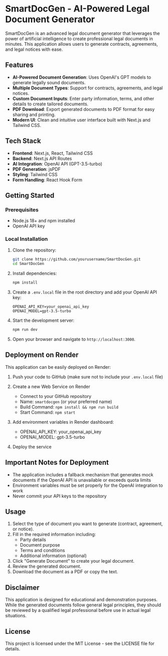 # SmartDocGen - AI-Powered Legal Document Generator

SmartDocGen is an advanced legal document generator that leverages the power of artificial intelligence to create professional legal documents in minutes. This application allows users to generate contracts, agreements, and legal notices with ease.

## Features

- **AI-Powered Document Generation**: Uses OpenAI's GPT models to generate legally sound documents.
- **Multiple Document Types**: Support for contracts, agreements, and legal notices.
- **Custom Document Inputs**: Enter party information, terms, and other details to create tailored documents.
- **PDF Download**: Export generated documents to PDF format for easy sharing and printing.
- **Modern UI**: Clean and intuitive user interface built with Next.js and Tailwind CSS.

## Tech Stack

- **Frontend**: Next.js, React, Tailwind CSS
- **Backend**: Next.js API Routes
- **AI Integration**: OpenAI API (GPT-3.5-turbo)
- **PDF Generation**: jsPDF
- **Styling**: Tailwind CSS
- **Form Handling**: React Hook Form

## Getting Started

### Prerequisites

- Node.js 18+ and npm installed
- OpenAI API key

### Local Installation

1. Clone the repository:
   ```bash
   git clone https://github.com/yourusername/SmartDocGen.git
   cd SmartDocGen
   ```

2. Install dependencies:
   ```bash
   npm install
   ```

3. Create a `.env.local` file in the root directory and add your OpenAI API key:
   ```
   OPENAI_API_KEY=your_openai_api_key
   OPENAI_MODEL=gpt-3.5-turbo
   ```

4. Start the development server:
   ```bash
   npm run dev
   ```

5. Open your browser and navigate to `http://localhost:3000`.

## Deployment on Render

This application can be easily deployed on Render:

1. Push your code to GitHub (make sure not to include your `.env.local` file)

2. Create a new Web Service on Render
   - Connect to your GitHub repository
   - Name: `smartdocgen` (or your preferred name)
   - Build Command: `npm install && npm run build`
   - Start Command: `npm start`

3. Add environment variables in Render dashboard:
   - OPENAI_API_KEY: your_openai_api_key
   - OPENAI_MODEL: gpt-3.5-turbo

4. Deploy the service

## Important Notes for Deployment

- The application includes a fallback mechanism that generates mock documents if the OpenAI API is unavailable or exceeds quota limits
- Environment variables must be set properly for the OpenAI integration to work
- Never commit your API keys to the repository

## Usage

1. Select the type of document you want to generate (contract, agreement, or notice).
2. Fill in the required information including:
   - Party details
   - Document purpose
   - Terms and conditions
   - Additional information (optional)
3. Click "Generate Document" to create your legal document.
4. Review the generated document.
5. Download the document as a PDF or copy the text.

## Disclaimer

This application is designed for educational and demonstration purposes. While the generated documents follow general legal principles, they should be reviewed by a qualified legal professional before use in actual legal situations.

## License

This project is licensed under the MIT License - see the LICENSE file for details. 